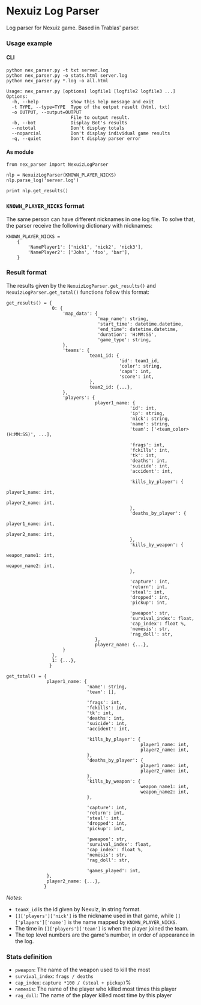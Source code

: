 Nexuiz Log Parser
=================

Log parser for Nexuiz game.
Based in Trablas' parser.

### Usage example

#### CLI
    python nex_parser.py -t txt server.log
    python nex_parser.py -o stats.html server.log
    python nex_parser.py *.log -o all.html

    Usage: nex_parser.py [options] logfile1 [logfile2 logfile3 ...]
    Options:
      -h, --help            show this help message and exit
      -t TYPE, --type=TYPE  Type of the output result (html, txt)
      -o OUTPUT, --output=OUTPUT
                            File to output result.
      -b, --bot             Display Bot's results
      --nototal             Don't display totals
      --noparcial           Don't display individual game results
      -q, --quiet           Don't display parser error



#### As module
    from nex_parser import NexuizLogParser

    nlp = NexuizLogParser(KNOWN_PLAYER_NICKS)
    nlp.parse_log('server.log')

    print nlp.get_results()

### `KNOWN_PLAYER_NICKS` format
The same person can have different nicknames in one log file. To solve that, the parser receive the following dictionary with nicknames:

    KNOWN_PLAYER_NICKS =
        {
            'NamePlayer1': ['nick1', 'nick2', 'nick3'],
            'NamePlayer2': ['John', 'foo', 'bar'],
        }

### Result format
The results given by the `NexuizLogParser.get_results()` and `NexuizLogParser.get_total()` functions follow this format:

    get_results() = {
                     0: {
                         'map_data': {
                                      'map_name': string,
                                      'start_time': datetime.datetime,
                                      'end_time': datetime.datetime,
                                      'duration': 'H:MM:SS',
                                      'game_type': string,
                         },
                         'teams': {
                                   team1_id: {
                                              'id': team1_id,
                                              'color': string,
                                              'caps': int,
                                              'score': int,
                                   },
                                   team2_id: {...},
                         },
                         'players': {
                                     player1_name: {
                                                  'id': int,
                                                  'ip': string,
                                                  'nick': string,
                                                  'name': string,
                                                  'team': ['<team_color> (H:MM:SS)', ...],

                                                  'frags': int,
                                                  'fckills': int,
                                                  'tk': int,
                                                  'deaths': int,
                                                  'suicide': int,
                                                  'accident': int,

                                                  'kills_by_player': {
                                                                      player1_name: int,
                                                                      player2_name: int,
                                                  },
                                                  'deaths_by_player': {
                                                                      player1_name: int,
                                                                      player2_name: int,
                                                  },
                                                  'kills_by_weapon': {
                                                                      weapon_name1: int,
                                                                      weapon_name2: int,
                                                  },

                                                  'capture': int,
                                                  'return': int,
                                                  'steal': int,
                                                  'dropped': int,
                                                  'pickup': int,

                                                  'pweapon': str,
                                                  'survival_index': float,
                                                  'cap_index': float %,
                                                  'nemesis': str,
                                                  'rag_doll': str,
                                     },
                                     player2_name: {...},
                         }
                     },
                     1: {...},
                    }

    get_total() = {
                   player1_name: {
                                  'name': string,
                                  'team': [],

                                  'frags': int,
                                  'fckills': int,
                                  'tk': int,
                                  'deaths': int,
                                  'suicide': int,
                                  'accident': int,

                                  'kills_by_player': {
                                                      player1_name: int,
                                                      player2_name: int,
                                  },
                                  'deaths_by_player': {
                                                      player1_name: int,
                                                      player2_name: int,
                                  },
                                  'kills_by_weapon': {
                                                      weapon_name1: int,
                                                      weapon_name2: int,
                                  },

                                  'capture': int,
                                  'return': int,
                                  'steal': int,
                                  'dropped': int,
                                  'pickup': int,

                                  'pweapon': str,
                                  'survival_index': float,
                                  'cap_index': float %,
                                  'nemesis': str,
                                  'rag_doll': str,

                                  'games_played': int,
                   },
                   player2_name: {...},
                  }

*Notes*:

- `teamX_id` is the id given by Nexuiz, in string format.
- `[]['players']['nick']` is the nickname used in that game, while `[]['players']['name']` is the name mapped by `KNOWN_PLAYER_NICKS`.
- The time in `[]['players']['team']` is when the player joined the team.
- The top level numbers are the game's number, in order of appearance in the log.

### Stats definition

- `pweapon`: The name of the weapon used to kill the most
- `survival_index`: `frags / deaths`
- `cap_index`: `capture *100 / (steal + pickup)`%
- `nemesis`: The name of the player who killed most times this player
- `rag_doll`: The name of the player killed most time by this player
